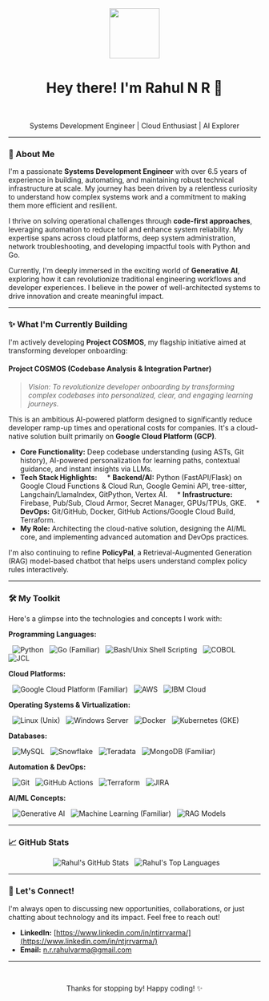 <div align="center">
  <img src="https://raw.githubusercontent.com/MicaiahWaller/micaiahwaller/main/assets/developer.gif" width="100" />
  <h1>Hey there! I'm Rahul N R 👋</h1>
  <p>Systems Development Engineer | Cloud Enthusiast | AI Explorer</p>
</div>

---

### 🚀 About Me

I'm a passionate **Systems Development Engineer** with over 6.5 years of experience in building, automating, and maintaining robust technical infrastructure at scale. My journey has been driven by a relentless curiosity to understand how complex systems work and a commitment to making them more efficient and resilient.

I thrive on solving operational challenges through **code-first approaches**, leveraging automation to reduce toil and enhance system reliability. My expertise spans across cloud platforms, deep system administration, network troubleshooting, and developing impactful tools with Python and Go.

Currently, I'm deeply immersed in the exciting world of **Generative AI**, exploring how it can revolutionize traditional engineering workflows and developer experiences. I believe in the power of well-architected systems to drive innovation and create meaningful impact.

---

### ✨ What I'm Currently Building

I'm actively developing **Project COSMOS**, my flagship initiative aimed at transforming developer onboarding:

#### Project COSMOS (Codebase Analysis & Integration Partner)
> *Vision: To revolutionize developer onboarding by transforming complex codebases into personalized, clear, and engaging learning journeys.*

This is an ambitious AI-powered platform designed to significantly reduce developer ramp-up times and operational costs for companies. It's a cloud-native solution built primarily on **Google Cloud Platform (GCP)**.

* **Core Functionality:** Deep codebase understanding (using ASTs, Git history), AI-powered personalization for learning paths, contextual guidance, and instant insights via LLMs.
* **Tech Stack Highlights:**
    * **Backend/AI:** Python (FastAPI/Flask) on Google Cloud Functions & Cloud Run, Google Gemini API, tree-sitter, Langchain/LlamaIndex, GitPython, Vertex AI.
    * **Infrastructure:** Firebase, Pub/Sub, Cloud Armor, Secret Manager, GPUs/TPUs, GKE.
    * **DevOps:** Git/GitHub, Docker, GitHub Actions/Google Cloud Build, Terraform.
* **My Role:** Architecting the cloud-native solution, designing the AI/ML core, and implementing advanced automation and DevOps practices.

I'm also continuing to refine **PolicyPal**, a Retrieval-Augmented Generation (RAG) model-based chatbot that helps users understand complex policy rules interactively.

---

### 🛠️ My Toolkit

Here's a glimpse into the technologies and concepts I work with:

**Programming Languages:**
<p>
  <img src="https://img.shields.io/badge/Python-3776AB?style=for-the-badge&logo=python&logoColor=white" alt="Python" />
  <img src="https://img.shields.io/badge/Go-00ADD8?style=for-the-badge&logo=go&logoColor=white" alt="Go (Familiar)" />
  <img src="https://img.shields.io/badge/Shell_Script-121011?style=for-the-badge&logo=gnu-bash&logoColor=white" alt="Bash/Unix Shell Scripting" />
  <img src="https://img.shields.io/badge/COBOL-5C2D91?style=for-the-badge&logo=ibm&logoColor=white" alt="COBOL" />
  <img src="https://img.shields.io/badge/JCL-000000?style=for-the-badge&logo=ibm&logoColor=white" alt="JCL" />
</p>

**Cloud Platforms:**
<p>
  <img src="https://img.shields.io/badge/Google_Cloud-4285F4?style=for-the-badge&logo=google-cloud&logoColor=white" alt="Google Cloud Platform (Familiar)" />
  <img src="https://img.shields.io/badge/Amazon_AWS-232F3E?style=for-the-badge&logo=amazon-aws&logoColor=white" alt="AWS" />
  <img src="https://img.shields.io/badge/IBM_Cloud-1062FE?style=for-the-badge&logo=ibm&logoColor=white" alt="IBM Cloud" />
</p>

**Operating Systems & Virtualization:**
<p>
  <img src="https://img.shields.io/badge/Linux-FCC624?style=for-the-badge&logo=linux&logoColor=black" alt="Linux (Unix)" />
  <img src="https://img.shields.io/badge/Windows_Server-0078D4?style=for-the-badge&logo=windows&logoColor=white" alt="Windows Server" />
  <img src="https://img.shields.io/badge/Docker-2496ED?style=for-the-badge&logo=docker&logoColor=white" alt="Docker" />
  <img src="https://img.shields.io/badge/Kubernetes-326CE5?style=for-the-badge&logo=kubernetes&logoColor=white" alt="Kubernetes (GKE)" />
</p>

**Databases:**
<p>
  <img src="https://img.shields.io/badge/MySQL-4479A1?style=for-the-badge&logo=mysql&logoColor=white" alt="MySQL" />
  <img src="https://img.shields.io/badge/Snowflake-28B5E5?style=for-the-badge&logo=snowflake&logoColor=white" alt="Snowflake" />
  <img src="https://img.shields.io/badge/Teradata-000000?style=for-the-badge&logo=teradata&logoColor=white" alt="Teradata" />
  <img src="https://img.shields.io/badge/MongoDB-47A248?style=for-the-badge&logo=mongodb&logoColor=white" alt="MongoDB (Familiar)" />
</p>

**Automation & DevOps:**
<p>
  <img src="https://img.shields.io/badge/Git-F05032?style=for-the-badge&logo=git&logoColor=white" alt="Git" />
  <img src="https://img.shields.io/badge/GitHub_Actions-2088FF?style=for-the-badge&logo=github-actions&logoColor=white" alt="GitHub Actions" />
  <img src="https://img.shields.io/badge/Terraform-7B42BC?style=for-the-badge&logo=terraform&logoColor=white" alt="Terraform" />
  <img src="https://img.shields.io/badge/Jira-0052CC?style=for-the-badge&logo=jira&logoColor=white" alt="JIRA" />
</p>

**AI/ML Concepts:**
<p>
  <img src="https://img.shields.io/badge/Generative_AI-FF6F00?style=for-the-badge&logo=openai&logoColor=white" alt="Generative AI" />
  <img src="https://img.shields.io/badge/Machine_Learning-FF6F00?style=for-the-badge&logo=tensorflow&logoColor=white" alt="Machine Learning (Familiar)" />
  <img src="https://img.shields.io/badge/RAG_Models-4285F4?style=for-the-badge&logo=google&logoColor=white" alt="RAG Models" />
</p>

---

### 📈 GitHub Stats

<div align="center">
  <img src="https://github-readme-stats.vercel.app/api?username=ntjrrvarma&show_icons=true&theme=nord&hide_border=true&count_private=true" alt="Rahul's GitHub Stats" />
  <img src="https://github-readme-stats.vercel.app/api/top-langs/?username=ntjrrvarma&layout=compact&theme=nord&hide_border=true" alt="Rahul's Top Languages" />
</div>

---

### 🤝 Let's Connect!

I'm always open to discussing new opportunities, collaborations, or just chatting about technology and its impact. Feel free to reach out!

* **LinkedIn:** [https://www.linkedin.com/in/ntjrrvarma/](https://www.linkedin.com/in/ntjrrvarma/)
* **Email:** n.r.rahulvarma@gmail.com

---

<div align="center">
  <p>Thanks for stopping by! Happy coding! ✨</p>
</div>
